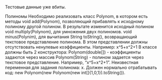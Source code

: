 ﻿Тестовые данные уже вбиты.

Полиномы
Необходимо реализовать класс Polynom, в котором есть методы 
void add(Polynom), позволяющий прибавлять к исходному полиному другой полином. В результате изменится исходный полином
void multiply(Polynom), для умножения двух полиномов. 
void minus(Polynim), для вычитания
String toString(), возвращающий текстовое представление полинома. В этом представлении должны отсутствовать ненулевые коэффициенты. Например: x^5+x^2+1
В классе должны быть 2 конструктора:
Polynom(double[]) - коэффициенты задаются через массив
Polynom(String) - полином задается через текстовое представление. Например, “x^5+x^2+1”. Неизвестная переменная для задания полинома: x. Должен нормально отрабатывать код: new Polynom(new Polynom(new int[]{1,0,1}).toString()).
